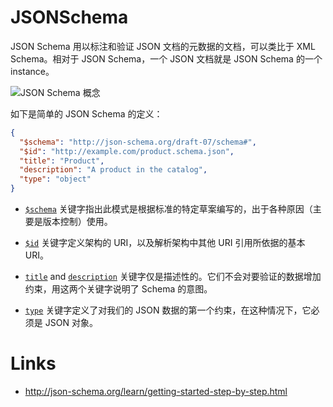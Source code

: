 # JSONSchema

JSON Schema 用以标注和验证 JSON 文档的元数据的文档，可以类比于 XML Schema。相对于 JSON Schema，一个 JSON 文档就是 JSON Schema 的一个 instance。

![JSON Schema 概念](https://s2.ax1x.com/2019/09/02/nP1GSs.png)

如下是简单的 JSON Schema 的定义：

```json
{
  "$schema": "http://json-schema.org/draft-07/schema#",
  "$id": "http://example.com/product.schema.json",
  "title": "Product",
  "description": "A product in the catalog",
  "type": "object"
}
```

- [`$schema`](http://json-schema.org/latest/json-schema-core.html#rfc.section.7) 关键字指出此模式是根据标准的特定草案编写的，出于各种原因（主要是版本控制）使用。

- [`$id`](http://json-schema.org/latest/json-schema-core.html#rfc.section.8.2) 关键字定义架构的 URI，以及解析架构中其他 URI 引用所依据的基本 URI。

- [`title`](http://json-schema.org/latest/json-schema-validation.html#rfc.section.10.1) and [`description`](http://json-schema.org/latest/json-schema-validation.html#rfc.section.10.1) 关键字仅是描述性的。它们不会对要验证的数据增加约束，用这两个关键字说明了 Schema 的意图。

- [`type`](http://json-schema.org/latest/json-schema-validation.html#rfc.section.6.1.1) 关键字定义了对我们的 JSON 数据的第一个约束，在这种情况下，它必须是 JSON 对象。

# Links

- http://json-schema.org/learn/getting-started-step-by-step.html
